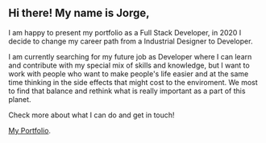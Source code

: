 ## Hi there! My name is Jorge,

I am happy to present my portfolio as a Full Stack Developer, in 2020 I decide to change my career path from a Industrial Designer to Developer.

I am currently searching for my future job as Developer where I can learn and contribute with my special mix of skills and knowledge, but I want to work with people who want to make people's life easier and at the same time thinking in the side effects that might cost to the enviroment. We most to find that balance and rethink what is really important as a part of this planet.

Check more about what I can do and get in touch!

[My Portfolio](portfolio-jorge-rodriguez.vercel.app).
